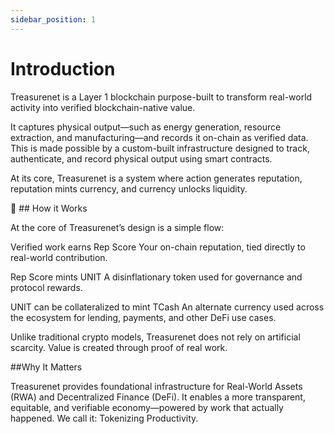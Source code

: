 ```yaml
---
sidebar_position: 1
---
```


# Introduction

Treasurenet is a Layer 1 blockchain purpose-built to transform real-world activity into verified blockchain-native value.

​​It captures physical output—such as energy generation, resource extraction, and manufacturing—and records it on-chain as verified data. This is made possible by a custom-built infrastructure designed to track, authenticate, and record physical output using smart contracts. 

At its core, Treasurenet is a system where action generates reputation, reputation mints currency, and currency unlocks liquidity. 



🔁 ## How it Works

At the core of Treasurenet’s design is a simple flow:

Verified work earns Rep Score
 Your on-chain reputation, tied directly to real-world contribution.


Rep Score mints UNIT
 A disinflationary token used for governance and protocol rewards.


UNIT can be collateralized to mint TCash
 An alternate currency used across the ecosystem for lending, payments, and other DeFi use cases.

Unlike traditional crypto models, Treasurenet does not rely on artificial scarcity. Value is created through proof of real work.

##Why It Matters

Treasurenet provides foundational infrastructure for Real-World Assets (RWA) and Decentralized Finance (DeFi).
It enables a more transparent, equitable, and verifiable economy—powered by work that actually happened.
We call it: Tokenizing Productivity.
